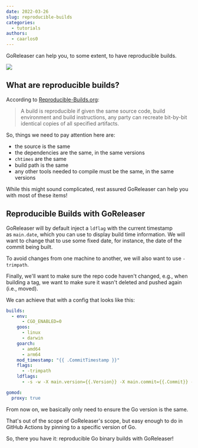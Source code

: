 ```yaml
---
date: 2022-03-26
slug: reproducible-builds
categories:
  - tutorials
authors:
  - caarlos0
---
```


GoReleaser can help you, to some extent, to have reproducible builds.

![](https://carlosbecker.com/posts/goreleaser-reproducible-buids/c4824165-c6e2-40df-b4b5-8abe443195ce.png)

<!-- more -->

## **What are reproducible builds?**

According to [Reproducible-Builds.org](https://reproducible-builds.org/docs/definition/):

> A build is reproducible if given the same source code, build environment and build instructions, any party can recreate bit-by-bit identical copies of all specified artifacts.

So, things we need to pay attention here are:

- the source is the same
- the dependencies are the same, in the same versions
- `chtimes` are the same
- build path is the same
- any other tools needed to compile must be the same, in the same versions

While this might sound complicated, rest assured GoReleaser can help you with most of these items!

## **Reproducible Builds with GoReleaser**

GoReleaser will by default inject a `ldflag` with the current timestamp as `main.date`, which you can use to display build time information. We will want to change that to use some fixed date, for instance, the date of the commit being built.

To avoid changes from one machine to another, we will also want to use `-trimpath`.

Finally, we'll want to make sure the repo code haven't changed, e.g., when building a tag, we want to make sure it wasn't deleted and pushed again (i.e., moved).

We can achieve that with a config that looks like this:

```yaml
builds:
  - env:
      - CGO_ENABLED=0
    goos:
      - linux
      - darwin
    goarch:
      - amd64
      - arm64
    mod_timestamp: "{{ .CommitTimestamp }}"
    flags:
      - -trimpath
    ldflags:
      - -s -w -X main.version={{.Version}} -X main.commit={{.Commit}} -X main.date={{ .CommitDate }}

gomod:
  proxy: true
```

From now on, we basically only need to ensure the Go version is the same.

That's out of the scope of GoReleaser's scope, but easy enough to do in GitHub Actions by pinning to a specific version of Go.

So, there you have it: reproducible Go binary builds with GoReleaser!
